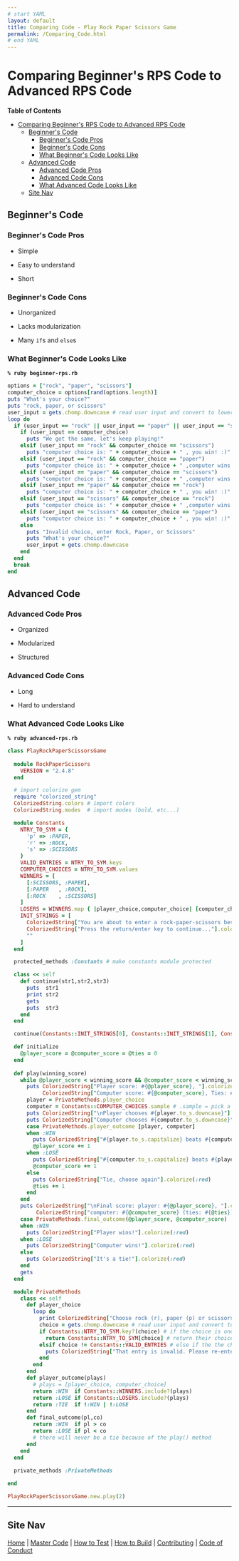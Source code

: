 ```yaml
---
# start YAML
layout: default
title: Comparing Code - Play Rock Paper Scissors Game
permalink: /Comparing_Code.html
# end YAML
---
```


[//]: # (start markdown)

# Comparing Beginner's RPS Code to Advanced RPS Code

**Table of Contents**

- [Comparing Beginner's RPS Code to Advanced RPS Code](#comparing-beginners-rps-code-to-advanced-rps-code)
  - [Beginner's Code](#beginners-code)
    - [Beginner's Code Pros](#beginners-code-pros)
    - [Beginner's Code Cons](#beginners-code-cons)
    - [What Beginner's Code Looks Like](#what-beginners-code-looks-like)
  - [Advanced Code](#advanced-code)
    - [Advanced Code Pros](#advanced-code-pros)
    - [Advanced Code Cons](#advanced-code-cons)
    - [What Advanced Code Looks Like](#what-advanced-code-looks-like)
  - [Site Nav](#site-nav)

## Beginner's Code

### Beginner's Code Pros

+ Simple
- Easy to understand
* Short

### Beginner's Code Cons

+ Unorganized
- Lacks modularization
* Many `if`s and `else`s

### What Beginner's Code Looks Like

__`% ruby beginner-rps.rb`__

[//]: # (end markdown)

[//]: # (start ruby)
```ruby
options = ["rock", "paper", "scissors"]
computer_choice = options[rand(options.length)] 
puts "What's your choice?"
puts "rock, paper, or scissors"
user_input = gets.chomp.downcase # read user input and convert to lower case
loop do 
  if (user_input == "rock" || user_input == "paper" || user_input == "scissors")
    if (user_input == computer_choice)
      puts "We got the same, let's keep playing!"
    elsif (user_input == "rock" && computer_choice == "scissors")
      puts "computer choice is: " + computer_choice + " , you win! :)"
    elsif (user_input == "rock" && computer_choice == "paper")
      puts "computer choice is: " + computer_choice + " ,computer wins :("
    elsif (user_input == "paper" && computer_choice == "scissors")
      puts "computer choice is: " + computer_choice + " ,computer wins :("
    elsif (user_input == "paper" && computer_choice == "rock")
      puts "computer choice is: " + computer_choice + " , you win! :)"
    elsif (user_input == "scissors" && computer_choice == "rock")
      puts "computer choice is: " + computer_choice + " ,computer wins :("
    elsif (user_input == "scissors" && computer_choice == "paper")
      puts "computer choice is: " + computer_choice + " , you win! :)"
    else
      puts "Invalid choice, enter Rock, Paper, or Scissors"
      puts "What's your choice?"
      user_input = gets.chomp.downcase
    end
  end
  break
end
```
[//]: # (end ruby)

[//]: # (start markdown)

## Advanced Code

### Advanced Code Pros

+ Organized
- Modularized
* Structured

### Advanced Code Cons

+ Long
- Hard to understand

### What Advanced Code Looks Like

__`% ruby advanced-rps.rb`__

[//]: # (end markdown)

[//]: # (start ruby)
```ruby
class PlayRockPaperScissorsGame
  
  module RockPaperScissors
    VERSION = "2.4.8"
  end

  # import colorize gem
  require "colorized_string"
  ColorizedString.colors # import colors
  ColorizedString.modes  # import modes (bold, etc...)

  module Constants 
    NTRY_TO_SYM = { 
      'p' => :PAPER, 
      'r' => :ROCK, 
      's' => :SCISSORS 
    } 
    VALID_ENTRIES = NTRY_TO_SYM.keys 
    COMPUTER_CHOICES = NTRY_TO_SYM.values 
    WINNERS = [ 
      [:SCISSORS, :PAPER], 
      [:PAPER   , :ROCK], 
      [:ROCK    , :SCISSORS]
    ] 
    LOSERS = WINNERS.map { |player_choice,computer_choice| [computer_choice,player_choice] } # flip the values in the WINNERS array, returning a loss
    INIT_STRINGS = [
      ColorizedString["You are about to enter a rock-paper-scissors best of 3 match."].colorize(:green), 
      ColorizedString["Press the return/enter key to continue..."].colorize(:green), 
      ""
    ]
  end

  protected_methods :Constants # make constants module protected

  class << self 
    def continue(str1,str2,str3)
      puts  str1
      print str2
      gets
      puts  str3
    end 
  end 

  continue(Constants::INIT_STRINGS[0], Constants::INIT_STRINGS[1], Constants::INIT_STRINGS[2])

  def initialize
    @player_score = @computer_score = @ties = 0 
  end
   
  def play(winning_score) 
    while @player_score < winning_score && @computer_score < winning_score 
      puts ColorizedString["Player score: #{@player_score}, "].colorize(:blue) + 
           ColorizedString["Computer score: #{@computer_score}, Ties: #{@ties}"].colorize(:blue) 
      player = PrivateMethods.player_choice 
      computer = Constants::COMPUTER_CHOICES.sample # .sample = pick a random choice
      puts ColorizedString["\nPlayer chooses #{player.to_s.downcase}"].colorize(:blue) 
      puts ColorizedString["Computer chooses #{computer.to_s.downcase}"].colorize(:blue)
      case PrivateMethods.player_outcome [player, computer]
      when :WIN
        puts ColorizedString["#{player.to_s.capitalize} beats #{computer.to_s.downcase}, player wins the round"].colorize(:red) 
        @player_score += 1
      when :LOSE
        puts ColorizedString["#{computer.to_s.capitalize} beats #{player.to_s.downcase}, computer wins the round"].colorize(:red)
        @computer_score += 1 
      else
        puts ColorizedString["Tie, choose again"].colorize(:red) 
        @ties += 1
      end
    end
    puts ColorizedString["\nFinal score: player: #{@player_score}, "].colorize(:blue) +
         ColorizedString["computer: #{@computer_score} (ties: #{@ties})"].colorize(:blue)
    case PrivateMethods.final_outcome(@player_score, @computer_score)
    when :WIN 
      puts ColorizedString["Player wins!"].colorize(:red) 
    when :LOSE
      puts ColorizedString["Computer wins!"].colorize(:red)
    else 
      puts ColorizedString["It's a tie!"].colorize(:red) 
    end 
    gets
  end 

  module PrivateMethods 
    class << self 
      def player_choice
        loop do 
          print ColorizedString["Choose rock (r), paper (p) or scissors (s): "].colorize(:green)
          choice = gets.chomp.downcase # read user input and convert to downcase
          if Constants::NTRY_TO_SYM.key?(choice) # if the choice is one of the keys in NTRY_TO_SYM
            return Constants::NTRY_TO_SYM[choice] # return their choice to be outputed in the play() method
          elsif choice != Constants::VALID_ENTRIES # else if the the choice is not one of the valid entries
            puts ColorizedString["That entry is invalid. Please re-enter."].colorize(:red) # output to invalid entry message
          end
        end 
      end 
      def player_outcome(plays)
        # plays = [player_choice, computer_choice]
        return :WIN  if Constants::WINNERS.include?(plays) 
        return :LOSE if Constants::LOSERS.include?(plays)
        return :TIE  if !:WIN | !:LOSE
      end 
      def final_outcome(pl,co)
        return :WIN  if pl > co 
        return :LOSE if pl < co
        # there will never be a tie because of the play() method
      end 
    end
  end
  
  private_methods :PrivateMethods 

end 

PlayRockPaperScissorsGame.new.play(2) 
```
[//]: # (end ruby)

[//]: # (start markdown)

------------

## Site Nav

[Home](./) | [Master Code](Code) | [How to Test](Testing) | [How to Build](How_to_Build) | [Contributing](CONTRIBUTING) | [Code of Conduct](CODE_OF_CONDUCT)

[//]: # (end markdown)
